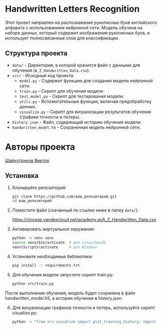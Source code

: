 # Handwritten Letters Recognition

Этот проект направлен на распознавание рукописных букв английского алфавита с использованием нейронной сети. Модель обучена на наборе данных, который содержит изображения рукописных букв, и использует полносвязанные слои для классификации.

## Структура проекта

- `data/` - Директория, в которой хранится файл с данными для обучения (`A_Z_Handwritten_Data.csv`).
- `src/` - Исходный код проекта:
  - `model.py` - Содержит функцию для создания модели нейронной сети.
  - `train.py` - Скрипт для обучения модели.
  - `test_model.py` - Скрипт для тестирования модели.
  - `utils.py` - Вспомогательные функции, включая предобработку данных.
  - `visualize.py` - Скрипт для визуализации результатов обучения (графики точности и потерь).
- `history.json` - Файл, содержащий историю обучения модели.
- `handwritten_model.h5` - Сохраненная модель нейронной сети.

# Авторы проекта

[Шайхутдинов Виктор](https://github.com/drugojkira)


## Установка

1. Клонируйте репозиторий:

   ```bash
   git clone https://github.com/ваш_репозиторий.git
   cd ваш_репозиторий

2. Поместите файл (скачанный по ссылке ниже в папку `data/`):

   https://storage.yandexcloud.net/academy.ai/A_Z_Handwritten_Data.csv

3. Активировать виртуальное окружение:

   ```bash
   python -m venv venv
   source venv/bin/activate  # для Linux/macOS
   venv\Scripts\activate     # для Windows

4. Установите необходимые библиотеки:

   ```bash
   pip install -r requirements.txt

5. Для обучения модели запустите скрипт train.py:

   ```bash
   python src/train.py

После выполнения обучения, модель будет сохранена в файл handwritten_model.h5, а история обучения в history.json.

6. Для визуализации графиков точности и потерь, используйте скрипт visualize.py:

   ```bash
   python -c "from src.visualize import plot_training_history; import pandas as pd; history = pd.read_json('history.json'); plot_training_history(history)"


   
